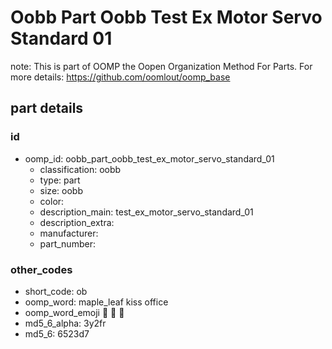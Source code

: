 # Oobb Part Oobb Test Ex Motor Servo Standard 01  

note: This is part of OOMP the Oopen Organization Method For Parts. For more details: https://github.com/oomlout/oomp_base

##  part details





### id
* oomp_id: oobb_part_oobb_test_ex_motor_servo_standard_01
  * classification: oobb
  * type: part
  * size: oobb
  * color: 
  * description_main: test_ex_motor_servo_standard_01
  * description_extra: 
  * manufacturer: 
  * part_number: 

### other_codes
* short_code: ob
* oomp_word: maple_leaf kiss office
* oomp_word_emoji :maple_leaf: :kiss: :office:
* md5_6_alpha: 3y2fr
* md5_6: 6523d7